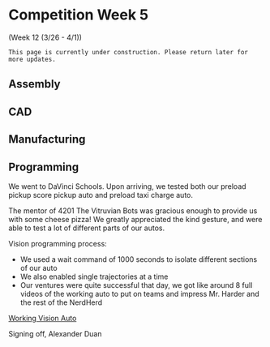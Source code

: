 # Competition Week 5
(Week 12 (3/26 - 4/1))

```{admonition} Under Construction
This page is currently under construction. Please return later for more updates.
```

## Assembly

## CAD

## Manufacturing

## Programming

We went to DaVinci Schools. Upon arriving, we tested both our preload pickup score pickup auto and preload taxi charge auto.

The mentor of 4201 The Vitruvian Bots was gracious enough to provide us with some cheese pizza! We greatly appreciated the kind gesture, and were able to test a lot of different parts of our autos.

Vision programming process:
- We used a wait command of 1000 seconds to isolate different sections of our auto
- We also enabled single trajectories at a time
- Our ventures were quite successful that day, we got like around 8 full videos of the working auto to put on teams and impress Mr. Harder and the rest of the NerdHerd

[Working Vision Auto](https://lbschools.sharepoint.com/sites/FRC6872023/_layouts/15/stream.aspx?id=%2Fsites%2FFRC6872023%2FShared%20Documents%2FGeneral%2FRobot%20Videos%2F4201%20Practice%2020230408%2F20230408%5F181825%2Emp4&referrer=Teams%2ETEAMS%2DELECTRON&referrerScenario=teamsSdk%2DopenFilePreview)

Signing off,
Alexander Duan